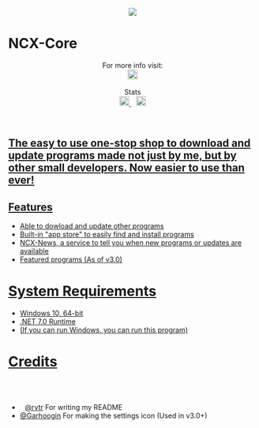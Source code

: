 <p align="center">
<img src="https://cdn.ncxprogramming.com/file/icon/ncxcore.png"/>
<h1>NCX-Core</h1>

	
</p>
<p align="center"> 
For more info visit:
<br>
<a href="https://discord.com/invite/TbPXuFr" style="padding-left: 5px; padding-right: 5px;">
		<img src="https://img.shields.io/badge/Discord-Server-purple.svg" height="20">
</a>
</p>  

<p align="center">
Stats
<br>
<a href="https://github.com/NinjaCheetah/NCX-Core/workflows/.NET%20Core/badge.svg?branch=master" style="padding-left: 5px; padding-right: 5px;">
		<img src="https://github.com/NinjaCheetah/NCX-Core/workflows/.NET%20Core/badge.svg?branch=master" height="20">
	</a>	
<a href="https://img.shields.io/maintenance/yes/2023?label=Maintained" style="padding-left: 5px; padding-right: 5px;">
		<img src="https://img.shields.io/maintenance/yes/2023?label=Maintained" height="20">
	</p>	


## The easy to use one-stop shop to download and update programs made not just by me, but by other small developers. Now easier to use than ever!
## Features
- Able to dowload and update other programs
- Built-in "app store" to easily find and install programs
- NCX-News, a service to tell you when new programs or updates are available
- Featured programs (As of v3.0)

# System Requirements
- Windows 10, 64-bit
- .NET 7.0 Runtime
- (If you can run Windows, you can run this program)

# Credits
- [@rvtr](https://github.com/rvtr/) For writing my README
- [@Garhoogin](https://github.com/Garhoogin/) For making the settings icon (Used in v3.0+)
